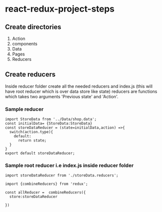 # react-redux-project-steps
## Create directories
1. Action
2. components
3. Data
4. Pages
5. Reducers

## Create reducers 
Inside reducer folder create all the needed reducers and index.js (this will have root reducer which is over data store like state)
reducers are functions which takes two arguments 'Previous state' and 'Action'.
 ### Sample reducer
```
import StoreData from '../Data/shop.data';
const initialData= {StoreData:StoreData}
const storeDataReducer = (state=initialData,action) =>{
  switch(action.type){
    default:
      return state;
  }
}
export default storeDataReducer;
```
### Sample root reducer i.e index.js inside reducer folder
```
import storeDataReducer from './storeData.reducers';

import {combineReducers} from 'redux';

const allReducer =  combineReducers({
  store:storeDataReducer

})
```
